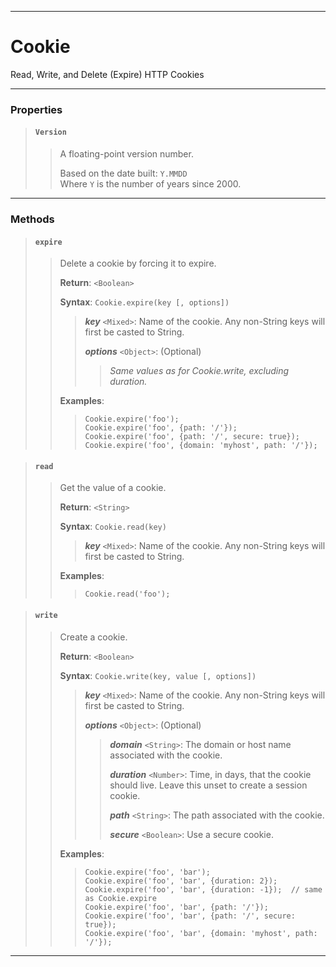 ----

# Cookie #

Read, Write, and Delete (Expire) HTTP Cookies

----

### Properties ###

> #### `Version` ####
>  
> > A floating-point version number.  
> >  
> > Based on the date built: `Y.MMDD`  
> > Where `Y` is the number of years since 2000.

----

### Methods ###

> #### `expire` ####
>  
> > Delete a cookie by forcing it to expire.  
> >  
> > **Return**: `<Boolean>`  
> >  
> > **Syntax**: `Cookie.expire(key [, options])`  
> >  
> > > **_key_** `<Mixed>`: Name of the cookie. Any non-String keys will first be casted to String.  
> > >  
> > > **_options_** `<Object>`: (Optional)  
> > >  
> > > > _Same values as for Cookie.write, excluding duration._  
> >  
> > **Examples**:  
> >  
> > > `Cookie.expire('foo');`  
> > > `Cookie.expire('foo', {path: '/'});`  
> > > `Cookie.expire('foo', {path: '/', secure: true});`  
> > > `Cookie.expire('foo', {domain: 'myhost', path: '/'});`  

> #### `read` ####
> 
> > Get the value of a cookie.  
> >  
> > **Return**: `<String>`  
> >  
> > **Syntax**: `Cookie.read(key)`  
> >  
> > > **_key_** `<Mixed>`: Name of the cookie. Any non-String keys will first be casted to String.  
> >  
> > **Examples**:  
> >  
> > > `Cookie.read('foo');`  

> #### `write` ####
> 
> > Create a cookie.  
> >  
> > **Return**: `<Boolean>`  
> >  
> > **Syntax**: `Cookie.write(key, value [, options])`  
> >  
> > > **_key_** `<Mixed>`: Name of the cookie. Any non-String keys will first be casted to String.  
> > >  
> > > **_options_** `<Object>`: (Optional)  
> > >  
> > > > **_domain_** `<String>`: The domain or host name associated with the cookie.  
> > > >  
> > > > **_duration_** `<Number>`: Time, in days, that the cookie should live. Leave this unset to create a session cookie.  
> > > >  
> > > > **_path_** `<String>`: The path associated with the cookie.  
> > > >  
> > > > **_secure_** `<Boolean>`: Use a secure cookie.  
> >  
> > **Examples**:  
> >  
> > > `Cookie.expire('foo', 'bar');`  
> > > `Cookie.expire('foo', 'bar', {duration: 2});`  
> > > `Cookie.expire('foo', 'bar', {duration: -1});  // same as Cookie.expire`  
> > > `Cookie.expire('foo', 'bar', {path: '/'});`  
> > > `Cookie.expire('foo', 'bar', {path: '/', secure: true});`  
> > > `Cookie.expire('foo', 'bar', {domain: 'myhost', path: '/'});`  

----
